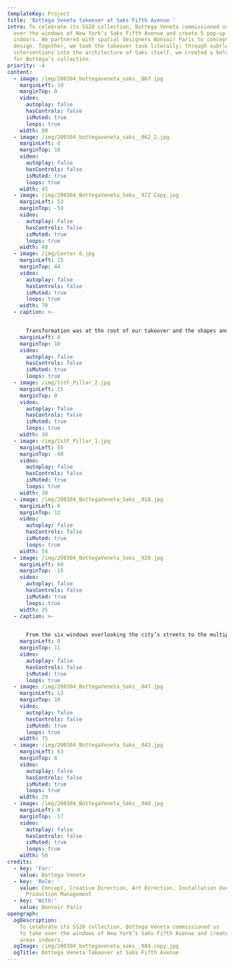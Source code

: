 ```yaml
---
templateKey: Project
title: 'Bottega Veneta takeover at Saks Fifth Avenue '
intro: To celebrate its SS20 collection, Bottega Veneta commissioned us to take
  over the windows of New York’s Saks Fifth Avenue and create 5 pop-up areas
  indoors. We partnered with spatial designers Bonsoir Paris to concept and
  design. Together, we took the takeover task literally; through subtle
  interventions into the architecture of Saks itself, we created a bold stage
  for Bottega’s collection.
priority: -4
content:
  - image: /img/200304_bottegaveneta_saks__067.jpg
    marginLeft: 10
    marginTop: 0
    video:
      autoplay: false
      hasControls: false
      isMuted: true
      loops: true
    width: 80
  - image: /img/200304_bottegaveneta_saks__062_2.jpg
    marginLeft: 0
    marginTop: 10
    video:
      autoplay: false
      hasControls: false
      isMuted: true
      loops: true
    width: 45
  - image: /img/200304_BottegaVeneta_Saks__072 Copy.jpg
    marginLeft: 53
    marginTop: -59
    video:
      autoplay: false
      hasControls: false
      isMuted: true
      loops: true
    width: 40
  - image: /img/Center 6.jpg
    marginLeft: 15
    marginTop: 44
    video:
      autoplay: false
      hasControls: false
      isMuted: true
      loops: true
    width: 70
  - caption: >-


      Transformation was at the root of our takeover and the shapes and forms of the Saks building became our raw material. We recreated various architectural elements, allowing them to morph and change in response to the shapes, weights and forms of Bottega’s products, as if the objects could rejig any surface they came into contact with. Inspired by the free-form, liquid world of 3D – where environments can be duplicated and realities distorted – Saks Fifth Avenue and Bottega Veneta meet and merge to create hybrid, gravity-defying spatial designs.
    marginLeft: 0
    marginTop: 10
    video:
      autoplay: false
      hasControls: false
      isMuted: true
      loops: true
  - image: /img/1stF_Pillar_2.jpg
    marginLeft: 15
    marginTop: 0
    video:
      autoplay: false
      hasControls: false
      isMuted: true
      loops: true
    width: 30
  - image: /img/1stF_Pillar_1.jpg
    marginLeft: 55
    marginTop: -40
    video:
      autoplay: false
      hasControls: false
      isMuted: true
      loops: true
    width: 30
  - image: /img/200304_BottegaVeneta_Saks__018.jpg
    marginLeft: 0
    marginTop: 12
    video:
      autoplay: false
      hasControls: false
      isMuted: true
      loops: true
    width: 54
  - image: /img/200304_BottegaVeneta_Saks__020.jpg
    marginLeft: 60
    marginTop: -15
    video:
      autoplay: false
      hasControls: false
      isMuted: true
      loops: true
    width: 35
  - caption: >-


      From the six windows overlooking the city’s streets to the multiple interventions scattered inside the store, visitors encountered the takeover as a non-linear journey of discovery. The space is almost as it once was, but a second glance reveals a series of glitches that have mutated parts of the ten-floor building.
    marginLeft: 0
    marginTop: 11
    video:
      autoplay: false
      hasControls: false
      isMuted: true
      loops: true
  - image: /img/200304_BottegaVeneta_Saks__047.jpg
    marginLeft: 13
    marginTop: 10
    video:
      autoplay: false
      hasControls: false
      isMuted: true
      loops: true
    width: 75
  - image: /img/200304_BottegaVeneta_Saks__043.jpg
    marginLeft: 63
    marginTop: 8
    video:
      autoplay: false
      hasControls: false
      isMuted: true
      loops: true
    width: 29
  - image: /img/200304_BottegaVeneta_Saks__040.jpg
    marginLeft: 0
    marginTop: -17
    video:
      autoplay: false
      hasControls: false
      isMuted: true
      loops: true
    width: 50
credits:
  - key: 'For:'
    value: Bottega Veneta
  - key: 'Role: '
    value: Concept, Creative Direction, Art Direction, Installation Overview,
      Production Management
  - key: 'With:'
    value: Bonsoir Paris
opengraph:
  ogDescription:
    To celebrate its SS20 collection, Bottega Veneta commissioned us
    to take over the windows of New York’s Saks Fifth Avenue and create 5 pop-up
    areas indoors.
  ogImage: /img/200304_bottegaveneta_saks__084-copy.jpg
  ogTitle: Bottega Veneta Takeover at Saks Fifth Avenue
---
```

